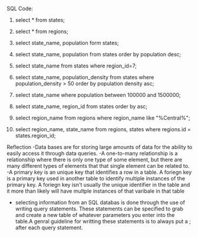 SQL Code:
1. select * from states;

2. select * from regions;

3. select state_name, population form states;

4. select state_name, population from states
   order by population desc;

5. select state_name from states where region_id=7;

6. select state_name, population_density from states
   where population_density > 50 order by population density asc;

7. select state_name where population between 100000 and
   1500000;

8. select state_name, region_id from states order by asc;

9. select region_name from regions where region_name like "%Central%";

10. select region_name, state_name from regions, states where regions.id = states.region_id;

Reflection
-Data bases are for storing large amounts of data for the ability to easily access it through data queries.
-A one-to-many relationship is a relationship where there is only one type of some element, but there are many different types of elements that that single element can be related to.
-A primary key is an unique key that identifies a row in a table. A foriegn key is a primary key used in another table to identify multiple instances of the primary key. A foriegn key isn't usually the unique identifier in the table and it more than likely will have multple instances of that varibale in that table
- selecting information from an SQL databas is done through the use of writing query statements. These statements can be specified to grab and create a new table of whatever parameters you enter into the table.A genral guideline for writting these statements is to always put a ; after each query statement.